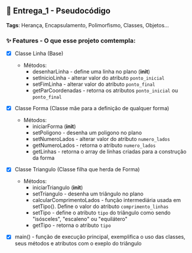 ## 🚀 Entrega_1 - Pseudocódigo

**Tags**: Herança, Encapsulamento, Polimorfismo, Classes, Objetos...


### ✨ Features - O que esse projeto comtempla:

- [x] Classe Linha (Base)
    - Métodos:
        - desenharLinha - define uma linha no plano (__init__)
        - setInicioLinha - alterar valor do atributo `ponto_inicial`
        - setFimLinha - alterar valor do atributo `ponto_final`
        - getParCoordenadas - retorna os atributos `ponto_inicial` ou `ponto_final`

- [x] Classe Forma (Classe mãe para a definição de qualquer forma)
    - Métodos:
        - iniciarForma (__init__)
        - setPoligono - desenha um poligono no plano
        - setNumeroLados - alterar valor do atributo `numero_lados`
        - getNumeroLados - retorna o atributo `numero_lados`
        - getLinhas - retorna o array de linhas criadas para a construção da forma

- [x] Classe Triangulo (Classe filha que herda de Forma)
    - Métodos:
        - iniciarTriangulo (__init__)
        - setTriangulo - desenha um triângulo no plano
        - calcularComprimentoLados - função intermediária usada em setTipo(). Define o valor do atributo `comprimento_linhas`
        - setTipo - define o atributo `tipo` do triângulo como sendo "isósceles", "escaleno" ou "equilátero"
        - getTipo - retorna o atributo `tipo`

- [x] main() - função de execução principal, exemplifica o uso das classes, seus métodos e atributos com o exeplo do triângulo




